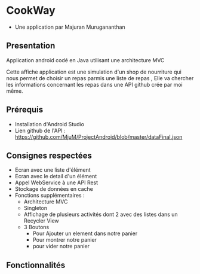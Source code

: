 # CookWay
- Une application par Majuran Murugananthan
## Presentation
Application android codé en Java utilisant une architecture MVC

Cette affiche application est une simulation d'un shop de nourriture qui nous permet de choisir un repas parmis une liste de repas , Elle va chercher les informations concernant les repas dans une API github crée par moi même.

## Prérequis
- Installation d'Android Studio
- Lien github de l'API : https://github.com/MjuM/ProjectAndroid/blob/master/dataFinal.json

## Consignes respectées
- Ecran avec une liste d'élément
- Ecran avec le detail d'un élément
- Appel WebService à une API Rest
- Stockage de données en cache
- Fonctions supplémentaires :
  - Architecture MVC
  - Singleton
  - Affichage de plusieurs activités dont 2 avec des listes dans un Recycler View
  - 3 Boutons 
    - Pour Ajouter un element dans notre panier
    - Pour montrer notre panier
    - pour vider notre panier
    
 ## Fonctionnalités
